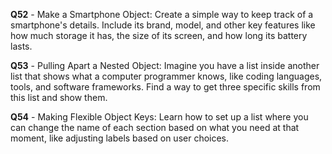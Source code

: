 **Q52** - Make a Smartphone Object: Create a simple way to keep track of a smartphone's details. Include its brand, model, and other key features like how much storage it has, the size of its screen, and how long its battery lasts.

**Q53** - Pulling Apart a Nested Object: Imagine you have a list inside another list that shows what a computer programmer knows, like coding languages, tools, and software frameworks. Find a way to get three specific skills from this list and show them.

**Q54** - Making Flexible Object Keys: Learn how to set up a list where you can change the name of each section based on what you need at that moment, like adjusting labels based on user choices.
